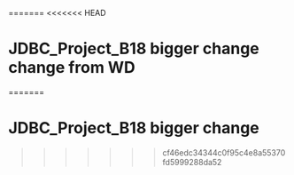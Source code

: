 
=======
<<<<<<< HEAD
# JDBC_Project_B18 bigger change change from WD
=======
# JDBC_Project_B18 bigger change
>>>>>>> cf46edc34344c0f95c4e8a55370fd5999288da52




